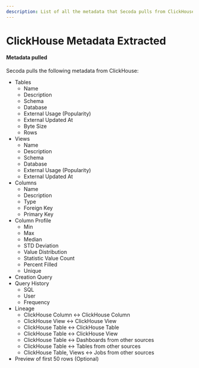 ```yaml
---
description: List of all the metadata that Secoda pulls from ClickHouse
---
```


# ClickHouse Metadata Extracted

#### Metadata pulled <a href="#metadata-pulled" id="metadata-pulled"></a>

Secoda pulls the following metadata from ClickHouse:

* Tables
  * Name
  * Description
  * Schema
  * Database
  * External Usage (Popularity)
  * External Updated At
  * Byte Size
  * Rows
* Views
  * Name
  * Description
  * Schema
  * Database
  * External Usage (Popularity)
  * External Updated At
* Columns
  * Name
  * Description
  * Type
  * Foreign Key
  * Primary Key
* Column Profile
  * Min
  * Max
  * Median
  * STD Deviation
  * Value Distribution
  * Statistic Value Count
  * Percent Filled
  * Unique
* Creation Query
* Query History
  * SQL
  * User
  * Frequency
* Lineage
  * ClickHouse Column <-> ClickHouse Column
  * ClickHouse View <-> ClickHouse View
  * ClickHouse Table <-> ClickHouse Table
  * ClickHouse Table <-> ClickHouse View
  * ClickHouse Table <-> Dashboards from other sources
  * ClickHouse Table <-> Tables from other sources
  * ClickHouse Table, Views <-> Jobs from other sources
* Preview of first 50 rows (Optional)
